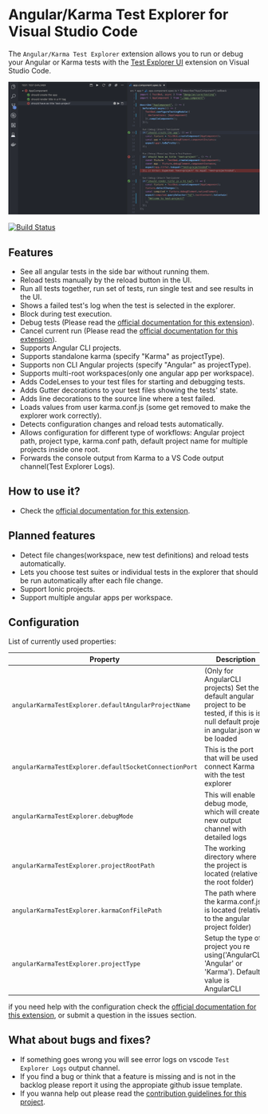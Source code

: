 # Angular/Karma Test Explorer for Visual Studio Code

The `Angular/Karma Test Explorer` extension allows you to run or debug your Angular or Karma tests with the
[Test Explorer UI](https://marketplace.visualstudio.com/items?itemName=hbenl.vscode-test-explorer) extension on Visual Studio Code.

![Example run tests](img/img-running-tests-readme.png)

[![Build Status](https://dev.azure.com/raagh/angular-karma-test-explorer/_apis/build/status/angular-karma-test-explorer-CI?branchName=master)](https://dev.azure.com/raagh/angular-karma-test-explorer/_build/latest?definitionId=2?branchName=master)

## Features

- See all angular tests in the side bar without running them.
- Reload tests manually by the reload button in the UI.
- Run all tests together, run set of tests, run single test and see results in the UI.
- Shows a failed test's log when the test is selected in the explorer.
- Block during test execution.
- Debug tests (Please read the [official documentation for this extension](DOCUMENTATION.md)).
- Cancel current run (Please read the [official documentation for this extension](DOCUMENTATION.md)).
- Supports Angular CLI projects.
- Supports standalone karma (specify "Karma" as projectType).
- Supports non CLI Angular projects (specify "Angular" as projectType).
- Supports multi-root workspaces(only one angular app per workspace).
- Adds CodeLenses to your test files for starting and debugging tests.
- Adds Gutter decorations to your test files showing the tests' state.
- Adds line decorations to the source line where a test failed.
- Loads values from user karma.conf.js (some get removed to make the explorer work correctly).
- Detects configuration changes and reload tests automatically.
- Allows configuration for different type of workflows: Angular project path, project type, karma.conf path, default project name for multiple projects inside one root.
- Forwards the console output from Karma to a VS Code output channel(Test Explorer Logs).

## How to use it?

- Check the [official documentation for this extension](DOCUMENTATION.md).

## Planned features

- Detect file changes(workspace, new test definitions) and reload tests automatically.
- Lets you choose test suites or individual tests in the explorer that should be run automatically after each file change.
- Support Ionic projects.
- Support multiple angular apps per workspace.

## Configuration

List of currently used properties:

| Property                                               | Description                                                                                                                                    |
| ------------------------------------------------------ | ---------------------------------------------------------------------------------------------------------------------------------------------- |
| `angularKarmaTestExplorer.defaultAngularProjectName`   | (Only for AngularCLI projects) Set the default angular project to be tested, if this is is null default project in angular.json will be loaded |
| `angularKarmaTestExplorer.defaultSocketConnectionPort` | This is the port that will be used to connect Karma with the test explorer                                                                     |
| `angularKarmaTestExplorer.debugMode`                   | This will enable debug mode, which will create a new output channel with detailed logs                                                         |
| `angularKarmaTestExplorer.projectRootPath`             | The working directory where the project is located (relative to the root folder)                                                               |
| `angularKarmaTestExplorer.karmaConfFilePath`           | The path where the karma.conf.js is located (relative to the angular project folder)                                                           |
| `angularKarmaTestExplorer.projectType`                 | Setup the type of project you re using('AngularCLI', 'Angular' or 'Karma'). Default value is AngularCLI                                        |

if you need help with the configuration check the [official documentation for this extension](DOCUMENTATION.md), or submit a question in the issues section.

## What about bugs and fixes?

- If something goes wrong you will see error logs on vscode `Test Explorer Logs` output channel.
- If you find a bug or think that a feature is missing and is not in the backlog please report it using the appropiate github issue template.
- If you wanna help out please read the [contribution guidelines for this project](.github/CONTRIBUTING.md).

